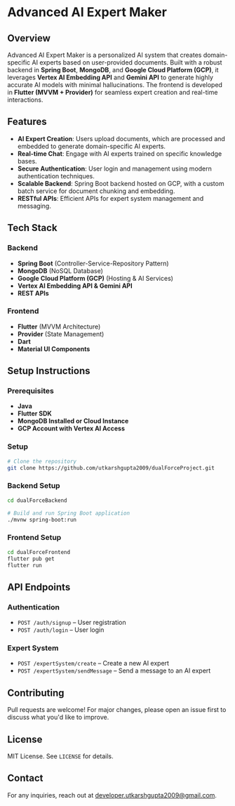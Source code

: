 # Advanced AI Expert Maker

## Overview
Advanced AI Expert Maker is a personalized AI system that creates domain-specific AI experts based on user-provided documents. Built with a robust backend in **Spring Boot**, **MongoDB**, and **Google Cloud Platform (GCP)**, it leverages **Vertex AI Embedding API** and **Gemini API** to generate highly accurate AI models with minimal hallucinations. The frontend is developed in **Flutter (MVVM + Provider)** for seamless expert creation and real-time interactions.

## Features
- **AI Expert Creation**: Users upload documents, which are processed and embedded to generate domain-specific AI experts.
- **Real-time Chat**: Engage with AI experts trained on specific knowledge bases.
- **Secure Authentication**: User login and management using modern authentication techniques.
- **Scalable Backend**: Spring Boot backend hosted on GCP, with a custom batch service for document chunking and embedding.
- **RESTful APIs**: Efficient APIs for expert system management and messaging.

## Tech Stack
### Backend
- **Spring Boot** (Controller-Service-Repository Pattern)
- **MongoDB** (NoSQL Database)
- **Google Cloud Platform (GCP)** (Hosting & AI Services)
- **Vertex AI Embedding API & Gemini API**
- **REST APIs**

### Frontend
- **Flutter** (MVVM Architecture)
- **Provider** (State Management)
- **Dart**
- **Material UI Components**

## Setup Instructions
### Prerequisites
- **Java**
- **Flutter SDK**
- **MongoDB Installed or Cloud Instance**
- **GCP Account with Vertex AI Access**

### Setup
```sh
# Clone the repository
git clone https://github.com/utkarshgupta2009/dualForceProject.git
```
### Backend Setup
```sh
cd dualForceBackend

# Build and run Spring Boot application
./mvnw spring-boot:run
```

### Frontend Setup
```sh
cd dualForceFrontend
flutter pub get
flutter run
```

## API Endpoints
### Authentication
- `POST /auth/signup` – User registration
- `POST /auth/login` – User login

### Expert System
- `POST /expertSystem/create` – Create a new AI expert
- `POST /expertSystem/sendMessage` – Send a message to an AI expert

## Contributing
Pull requests are welcome! For major changes, please open an issue first to discuss what you'd like to improve.

## License
MIT License. See `LICENSE` for details.

## Contact
For any inquiries, reach out at [developer.utkarshgupta2009@gmail.com](mailto:developer.utkarshgupta2009@gmail.com).

